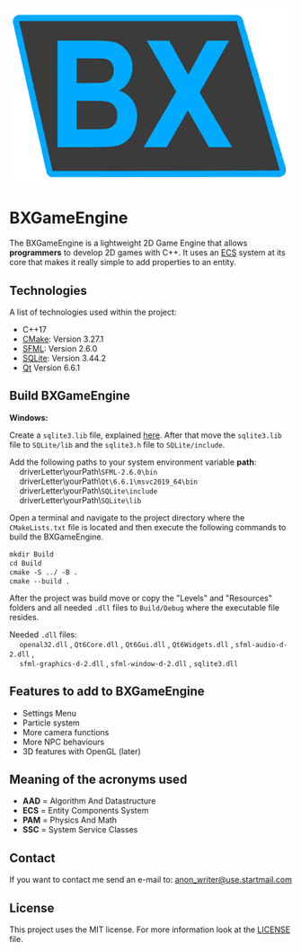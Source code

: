 ![BXGameEngineLogo](https://github.com/Benjixx99/BXGameEngine/blob/main/BXGameEngineLogo.png)

# BXGameEngine

The BXGameEngine is a lightweight  2D Game Engine that allows **programmers** to develop 2D 
games with C++. It uses an [ECS](https://en.wikipedia.org/wiki/Entity_component_system) 
system at its core that makes it really simple to add properties to an entity.

## Technologies

A list of technologies used within the project:
* C++17
* [CMake](https://cmake.org/): Version 3.27.1
* [SFML](https://www.sfml-dev.org): Version 2.6.0
* [SQLite](https://www.sqlite.org): Version 3.44.2
* [Qt](https://www.qt.io) Version 6.6.1

## Build BXGameEngine

**Windows:**

Create a `sqlite3.lib` file, explained [here](https://gist.github.com/zeljic/d8b542788b225b1bcb5fce169ee28c55). After that move the `sqlite3.lib` file to `SQLite/lib` and 
the `sqlite3.h` file to `SQLite/include`.

Add the following paths to your system environment variable **path**: \
&emsp; driverLetter\yourPath\\`SFML-2.6.0\bin` \
&emsp; driverLetter\yourPath\\`Qt\6.6.1\msvc2019_64\bin` \
&emsp; driverLetter\yourPath\\`SQLite\include` \
&emsp; driverLetter\yourPath\\`SQLite\lib`

Open a terminal and navigate to the project directory where the `CMakeLists.txt` file is located
and then execute the following commands to build the BXGameEngine.

```
mkdir Build
cd Build
cmake -S ../ -B . 
cmake --build .
```

After the project was build move or copy the "Levels" and "Resources" folders and all needed `.dll`
files to `Build/Debug` where the executable file resides.

Needed `.dll` files: \
&emsp; `openal32.dll` , `Qt6Core.dll` , `Qt6Gui.dll` , `Qt6Widgets.dll` , `sfml-audio-d-2.dll` , \
&emsp; `sfml-graphics-d-2.dll` , `sfml-window-d-2.dll` , `sqlite3.dll` 

## Features to add to BXGameEngine

- Settings Menu
- Particle system
- More camera functions
- More NPC behaviours
- 3D features with OpenGL (later)

## Meaning of the acronyms used

- **AAD** = Algorithm And Datastructure
- **ECS** = Entity Components System
- **PAM** = Physics And Math
- **SSC** = System Service Classes

## Contact

If you want to contact me send an e-mail to: anon_writer@use.startmail.com

## License

This project uses the MIT license. For more information look at the [LICENSE](https://github.com/Benjixx99/BXGameEngine/blob/main/LICENSE) file.